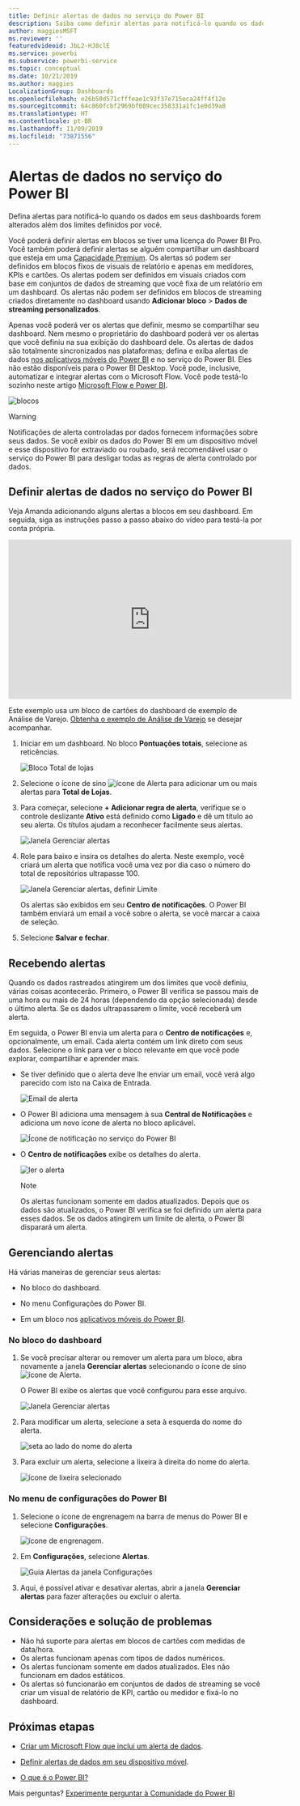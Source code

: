 ```yaml
---
title: Definir alertas de dados no serviço do Power BI
description: Saiba como definir alertas para notificá-lo quando os dados em seus dashboards forem alterados além dos limites definidos por você no serviço do Microsoft Power BI.
author: maggiesMSFT
ms.reviewer: ''
featuredvideoid: JbL2-HJ8clE
ms.service: powerbi
ms.subservice: powerbi-service
ms.topic: conceptual
ms.date: 10/21/2019
ms.author: maggies
LocalizationGroup: Dashboards
ms.openlocfilehash: e26b50d571cfffeae1c93f37e715eca24ff4f12e
ms.sourcegitcommit: 64c860fcbf2969bf089cec358331a1fc1e0d39a8
ms.translationtype: HT
ms.contentlocale: pt-BR
ms.lasthandoff: 11/09/2019
ms.locfileid: "73871556"
---
```

# <a name="data-alerts-in-the-power-bi-service"></a>Alertas de dados no serviço do Power BI

Defina alertas para notificá-lo quando os dados em seus dashboards forem alterados além dos limites definidos por você.

Você poderá definir alertas em blocos se tiver uma licença do Power BI Pro. Você também poderá definir alertas se alguém compartilhar um dashboard que esteja em uma [Capacidade Premium](service-premium-what-is.md). Os alertas só podem ser definidos em blocos fixos de visuais de relatório e apenas em medidores, KPIs e cartões. Os alertas podem ser definidos em visuais criados com base em conjuntos de dados de streaming que você fixa de um relatório em um dashboard. Os alertas não podem ser definidos em blocos de streaming criados diretamente no dashboard usando **Adicionar bloco** > **Dados de streaming personalizados**.

Apenas você poderá ver os alertas que definir, mesmo se compartilhar seu dashboard. Nem mesmo o proprietário do dashboard poderá ver os alertas que você definiu na sua exibição do dashboard dele. Os alertas de dados são totalmente sincronizados nas plataformas; defina e exiba alertas de dados [nos aplicativos móveis do Power BI](consumer/mobile/mobile-set-data-alerts-in-the-mobile-apps.md) e no serviço do Power BI. Eles não estão disponíveis para o Power BI Desktop. Você pode, inclusive, automatizar e integrar alertas com o Microsoft Flow. Você pode testá-lo sozinho neste artigo [Microsoft Flow e Power BI](service-flow-integration.md).

![blocos](media/service-set-data-alerts/powerbi-alert-types-new.png)

> [!WARNING]
> Notificações de alerta controladas por dados fornecem informações sobre seus dados. Se você exibir os dados do Power BI em um dispositivo móvel e esse dispositivo for extraviado ou roubado, será recomendável usar o serviço do Power BI para desligar todas as regras de alerta controlado por dados.

## <a name="set-data-alerts-in-the-power-bi-service"></a>Definir alertas de dados no serviço do Power BI

Veja Amanda adicionando alguns alertas a blocos em seu dashboard. Em seguida, siga as instruções passo a passo abaixo do vídeo para testá-la por conta própria.

<iframe width="560" height="315" src="https://www.youtube.com/embed/JbL2-HJ8clE" frameborder="0" allowfullscreen></iframe>

Este exemplo usa um bloco de cartões do dashboard de exemplo de Análise de Varejo. [Obtenha o exemplo de Análise de Varejo](sample-retail-analysis.md#get-the-content-pack-for-this-sample) se desejar acompanhar.

1. Iniciar em um dashboard. No bloco **Pontuações totais**, selecione as reticências.

   ![Bloco Total de lojas](media/service-set-data-alerts/powerbi-card.png)

1. Selecione o ícone de sino ![ícone de Alerta](media/service-set-data-alerts/power-bi-bell-icon.png) para adicionar um ou mais alertas para **Total de Lojas**.

1. Para começar, selecione **+ Adicionar regra de alerta**, verifique se o controle deslizante **Ativo** está definido como **Ligado** e dê um título ao seu alerta. Os títulos ajudam a reconhecer facilmente seus alertas.

   ![Janela Gerenciar alertas](media/service-set-data-alerts/powerbi-alert-title.png)

1. Role para baixo e insira os detalhes do alerta.  Neste exemplo, você criará um alerta que notifica você uma vez por dia caso o número do total de repositórios ultrapasse 100.

   ![Janela Gerenciar alertas, definir Limite](media/service-set-data-alerts/power-bi-set-alert-details.png)

    Os alertas são exibidos em seu **Centro de notificações**. O Power BI também enviará um email a você sobre o alerta, se você marcar a caixa de seleção.

1. Selecione **Salvar e fechar**.

## <a name="receiving-alerts"></a>Recebendo alertas

Quando os dados rastreados atingirem um dos limites que você definiu, várias coisas acontecerão. Primeiro, o Power BI verifica se passou mais de uma hora ou mais de 24 horas (dependendo da opção selecionada) desde o último alerta. Se os dados ultrapassarem o limite, você receberá um alerta.

Em seguida, o Power BI envia um alerta para o **Centro de notificações** e, opcionalmente, um email. Cada alerta contém um link direto com seus dados. Selecione o link para ver o bloco relevante em que você pode explorar, compartilhar e aprender mais.  

* Se tiver definido que o alerta deve lhe enviar um email, você verá algo parecido com isto na Caixa de Entrada.

   ![Email de alerta](media/service-set-data-alerts/powerbi-alerts-email.png)

* O Power BI adiciona uma mensagem à sua **Central de Notificações** e adiciona um novo ícone de alerta no bloco aplicável.

   ![Ícone de notificação no serviço do Power BI](media/service-set-data-alerts/powerbi-alert-notifications.png)

* O **Centro de notificações** exibe os detalhes do alerta.

    ![ler o alerta](media/service-set-data-alerts/powerbi-alert-notification.png)

   > [!NOTE]
   > Os alertas funcionam somente em dados atualizados. Depois que os dados são atualizados, o Power BI verifica se foi definido um alerta para esses dados. Se os dados atingirem um limite de alerta, o Power BI disparará um alerta.

## <a name="managing-alerts"></a>Gerenciando alertas

Há várias maneiras de gerenciar seus alertas:

* No bloco do dashboard.

* No menu Configurações do Power BI.

* Em um bloco nos [aplicativos móveis do Power BI](consumer/mobile/mobile-set-data-alerts-in-the-mobile-apps.md).

### <a name="from-the-dashboard-tile"></a>No bloco do dashboard

1. Se você precisar alterar ou remover um alerta para um bloco, abra novamente a janela **Gerenciar alertas** selecionando o ícone de sino ![ícone de Alerta](media/service-set-data-alerts/power-bi-bell-icon.png).

    O Power BI exibe os alertas que você configurou para esse arquivo.

    ![Janela Gerenciar alertas](media/service-set-data-alerts/powerbi-see-alerts.png)

1. Para modificar um alerta, selecione a seta à esquerda do nome do alerta.

    ![seta ao lado do nome do alerta](media/service-set-data-alerts/powerbi-see-alerts-arrow.png)

1. Para excluir um alerta, selecione a lixeira à direita do nome do alerta.

      ![ícone de lixeira selecionado](media/service-set-data-alerts/powerbi-see-alerts-delete.png)

### <a name="from-the-power-bi-settings-menu"></a>No menu de configurações do Power BI

1. Selecione o ícone de engrenagem na barra de menus do Power BI e selecione **Configurações**.

    ![ícone de engrenagem](media/service-set-data-alerts/powerbi-gear-icon.png).

1. Em **Configurações**, selecione **Alertas**.

    ![Guia Alertas da janela Configurações](media/service-set-data-alerts/powerbi-alert-settings.png)

1. Aqui, é possível ativar e desativar alertas, abrir a janela **Gerenciar alertas** para fazer alterações ou excluir o alerta.

## <a name="considerations-and-troubleshooting"></a>Considerações e solução de problemas

* Não há suporte para alertas em blocos de cartões com medidas de data/hora.
* Os alertas funcionam apenas com tipos de dados numéricos.
* Os alertas funcionam somente em dados atualizados. Eles não funcionam em dados estáticos.
* Os alertas só funcionarão em conjuntos de dados de streaming se você criar um visual de relatório de KPI, cartão ou medidor e fixá-lo no dashboard.


## <a name="next-steps"></a>Próximas etapas

* [Criar um Microsoft Flow que inclui um alerta de dados](service-flow-integration.md).

* [Definir alertas de dados em seu dispositivo móvel](consumer/mobile/mobile-set-data-alerts-in-the-mobile-apps.md).

* [O que é o Power BI?](fundamentals/power-bi-overview.md)

Mais perguntas? [Experimente perguntar à Comunidade do Power BI](https://community.powerbi.com/)
